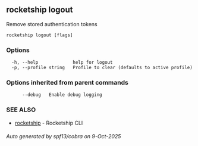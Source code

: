## rocketship logout

Remove stored authentication tokens

```
rocketship logout [flags]
```

### Options

```
  -h, --help             help for logout
  -p, --profile string   Profile to clear (defaults to active profile)
```

### Options inherited from parent commands

```
      --debug   Enable debug logging
```

### SEE ALSO

* [rocketship](rocketship.md)	 - Rocketship CLI

###### Auto generated by spf13/cobra on 9-Oct-2025
